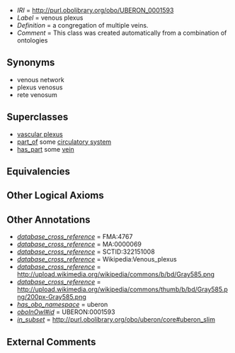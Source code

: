  * *IRI* = http://purl.obolibrary.org/obo/UBERON_0001593
 * *Label* = venous plexus
 * *Definition* = a congregation of multiple veins.
 * *Comment* = This class was created automatically from a combination of ontologies

## Synonyms

 * venous network
 * plexus venosus
 * rete venosum

## Superclasses

 * [vascular plexus](../../UBERON/29/UBERON_0005629.md)
 * [part_of](../../BFO/50/BFO_0000050.md) some [circulatory system](../../UBERON/09/UBERON_0001009.md)
 * [has_part](../../BFO/51/BFO_0000051.md) some [vein](../../UBERON/38/UBERON_0001638.md)

## Equivalencies


## Other Logical Axioms


## Other Annotations

 * *[database_cross_reference](../../ef/oboInOwl#hasDbXref.md)* = FMA:4767
 * *[database_cross_reference](../../ef/oboInOwl#hasDbXref.md)* = MA:0000069
 * *[database_cross_reference](../../ef/oboInOwl#hasDbXref.md)* = SCTID:322151008
 * *[database_cross_reference](../../ef/oboInOwl#hasDbXref.md)* = Wikipedia:Venous_plexus
 * *[database_cross_reference](../../ef/oboInOwl#hasDbXref.md)* = http://upload.wikimedia.org/wikipedia/commons/b/bd/Gray585.png
 * *[database_cross_reference](../../ef/oboInOwl#hasDbXref.md)* = http://upload.wikimedia.org/wikipedia/commons/thumb/b/bd/Gray585.png/200px-Gray585.png
 * *[has_obo_namespace](../../ce/oboInOwl#hasOBONamespace.md)* = uberon
 * *[oboInOwl#id](../../id/oboInOwl#id.md)* = UBERON:0001593
 * *[in_subset](../../et/oboInOwl#inSubset.md)* = http://purl.obolibrary.org/obo/uberon/core#uberon_slim

## External Comments

